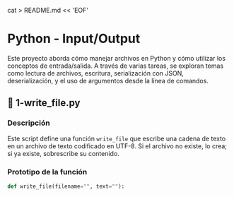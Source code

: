 cat > README.md << 'EOF'
# Python - Input/Output

Este proyecto aborda cómo manejar archivos en Python y cómo utilizar los conceptos de entrada/salida. A través de varias tareas, se exploran temas como lectura de archivos, escritura, serialización con JSON, deserialización, y el uso de argumentos desde la línea de comandos.

## 📄 1-write_file.py

### Descripción
Este script define una función `write_file` que escribe una cadena de texto en un archivo de texto codificado en UTF-8. Si el archivo no existe, lo crea; si ya existe, sobrescribe su contenido.

### Prototipo de la función
```python
def write_file(filename="", text=""):


